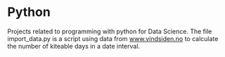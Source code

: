 # Python
Projects related to programming with python for Data Science. The file import_data.py is a script using data from www.vindsiden.no to calculate the number of kiteable days in a date interval.
